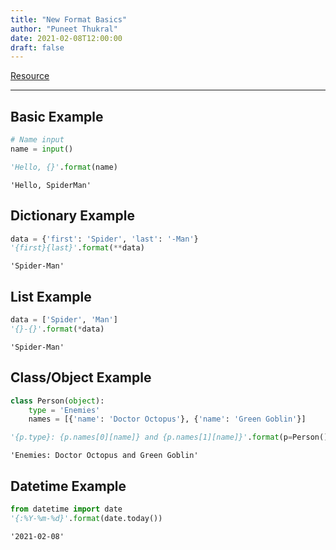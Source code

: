 ```yaml
---
title: "New Format Basics"
author: "Puneet Thukral"
date: 2021-02-08T12:00:00
draft: false
---
```


[Resource](https://pyformat.info/)

***


## Basic Example


```python
# Name input
name = input()
```


```python
'Hello, {}'.format(name)
```




    'Hello, SpiderMan'



## Dictionary Example


```python
data = {'first': 'Spider', 'last': '-Man'}
'{first}{last}'.format(**data)
```




    'Spider-Man'



## List Example


```python
data = ['Spider', 'Man']
'{}-{}'.format(*data)
```




    'Spider-Man'



## Class/Object Example


```python
class Person(object):
    type = 'Enemies'
    names = [{'name': 'Doctor Octopus'}, {'name': 'Green Goblin'}]

'{p.type}: {p.names[0][name]} and {p.names[1][name]}'.format(p=Person()) 
```




    'Enemies: Doctor Octopus and Green Goblin'



## Datetime Example


```python
from datetime import date
'{:%Y-%m-%d}'.format(date.today())
```




    '2021-02-08'


